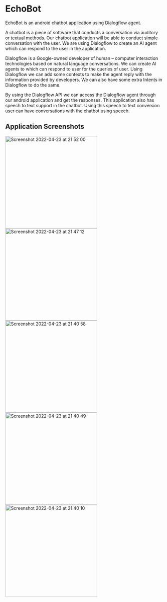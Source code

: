 # EchoBot

EchoBot is an android chatbot application using Dialogflow agent.

A chatbot is a piece of software that conducts a conversation via auditory or textual methods. Our chatbot application will be able to conduct simple conversation with the user. We are using Dialogflow to create an AI agent which can respond to the user in the application.

Dialogflow is a Google-owned developer of human – computer interaction technologies based on natural language conversations. We can create AI agents to which can respond to user for the queries of user. Using Dialogflow we can add some contexts to make the agent reply with the information provided by developers. We can also have some extra Intents in Dialogflow to do the same.

By using the Dialogflow API we can access the Dialogflow agent through our android application and get the responses. This application also has speech to text support in the chatbot. Using this speech to text conversion user can have conversations with the chatbot using speech.

## Application Screenshots

<img width="293" alt="Screenshot 2022-04-23 at 21 52 00" src="https://user-images.githubusercontent.com/54524062/164914644-553487c6-948e-48be-954a-060d3df25f5a.png">
<img width="293" alt="Screenshot 2022-04-23 at 21 47 12" src="https://user-images.githubusercontent.com/54524062/164914646-402676f7-115c-4c14-a1bf-c906c02e425c.png">
<img width="293" alt="Screenshot 2022-04-23 at 21 40 58" src="https://user-images.githubusercontent.com/54524062/164914647-77c04bf1-a551-40b4-b084-90f46c3d0d24.png">
<img width="293" alt="Screenshot 2022-04-23 at 21 40 49" src="https://user-images.githubusercontent.com/54524062/164914648-83c11a29-297b-490f-8da0-099adb734591.png">
<img width="293" alt="Screenshot 2022-04-23 at 21 40 10" src="https://user-images.githubusercontent.com/54524062/164914650-4ac3de3c-f39e-4541-b0e1-eb6a77cd9525.png">


